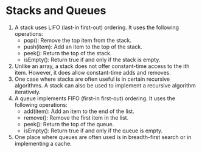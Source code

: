 # Stacks and Queues

1. A stack uses LIFO (last-in first-out) ordering. It uses the following operations:
   - pop(): Remove the top item from the stack.
   - push(item): Add an item to the top of the stack.
   - peek(): Return the top of the stack.
   - isEmpty(): Return true if and only if the stack is empty.
2. Unlike an array, a stack does not offer constant-time access to the ith item. However, it does
   allow constant-time adds and removes.
3. One case where stacks are often useful is in certain recursive algorithms. A stack can also be used
   to implement a  recursive algorithm iteratively.
4. A queue implements FIFO (first-in first-out) ordering. It uses the following operations:
   - add(item): Add an item to the end of the list.
   - remove(): Remove the first item in the list.
   - peek(): Return the top of the queue.
   - isEmpty(): Return true if and only if the queue is empty.
5. One place where queues are often used is in breadth-first search or in implementing a cache.
